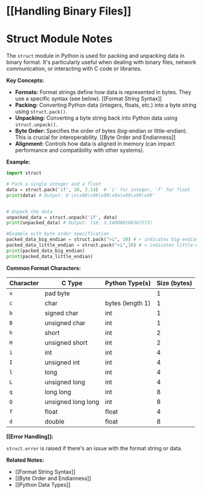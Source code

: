 # [[Handling Binary Files]]
# Struct Module Notes

The `struct` module in Python is used for packing and unpacking data in binary format.  It's particularly useful when dealing with binary files, network communication, or interacting with C code or libraries.

**Key Concepts:**

* **Formats:**  Format strings define how data is represented in bytes.  They use a specific syntax (see below). [[Format String Syntax]]
* **Packing:** Converting Python data (integers, floats, etc.) into a byte string using `struct.pack()`.
* **Unpacking:**  Converting a byte string back into Python data using `struct.unpack()`.
* **Byte Order:**  Specifies the order of bytes (big-endian or little-endian).  This is crucial for interoperability. [[Byte Order and Endianness]]
* **Alignment:**  Controls how data is aligned in memory (can impact performance and compatibility with other systems).


**Example:**

```python
import struct

# Pack a single integer and a float
data = struct.pack('if', 10, 3.14)  # 'i' for integer, 'f' for float
print(data) # Output: b'\n\x00\x00\x00\x9a\x99\x99\x99'


# Unpack the data
unpacked_data = struct.unpack('if', data)
print(unpacked_data) # Output: (10, 3.140000104367573)

#Example with byte order specification
packed_data_big_endian = struct.pack(">i", 10) # > indicates big-endian
packed_data_little_endian = struct.pack("<i",10) # < indicates little-endian
print(packed_data_big_endian)
print(packed_data_little_endian)

```

**Common Format Characters:**

| Character | C Type             | Python Type(s)     | Size (bytes) |
|-----------|----------------------|----------------------|---------------|
| `x`       | pad byte            |                     | 1             |
| `c`       | char                | bytes (length 1)    | 1             |
| `b`       | signed char         | int                 | 1             |
| `B`       | unsigned char       | int                 | 1             |
| `h`       | short               | int                 | 2             |
| `H`       | unsigned short      | int                 | 2             |
| `i`       | int                 | int                 | 4             |
| `I`       | unsigned int        | int                 | 4             |
| `l`       | long                | int                 | 4             |
| `L`       | unsigned long       | int                 | 4             |
| `q`       | long long           | int                 | 8             |
| `Q`       | unsigned long long  | int                 | 8             |
| `f`       | float               | float               | 4             |
| `d`       | double              | float               | 8             |


**[[Error Handling]]:**

`struct.error` is raised if there's an issue with the format string or data.


**Related Notes:**

* [[Format String Syntax]]
* [[Byte Order and Endianness]]
* [[Python Data Types]]

